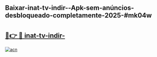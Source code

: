 ## Baixar-inat-tv-indir--Apk-sem-anúncios-desbloqueado-completamente-2025-#mk04w

# <h2><a href="https://ainizakaria.my?title=inat-tv-indir-&ref=20M">🔗👉 🔴 inat-tv-indir-</a></h2>

[![acn](https://github.com/user-attachments/assets/0f9c940e-d8b0-45ae-aac7-cd30a18b3e1c)](https://ainizakaria.my?title=inat-tv-indir-&ref=20M)

